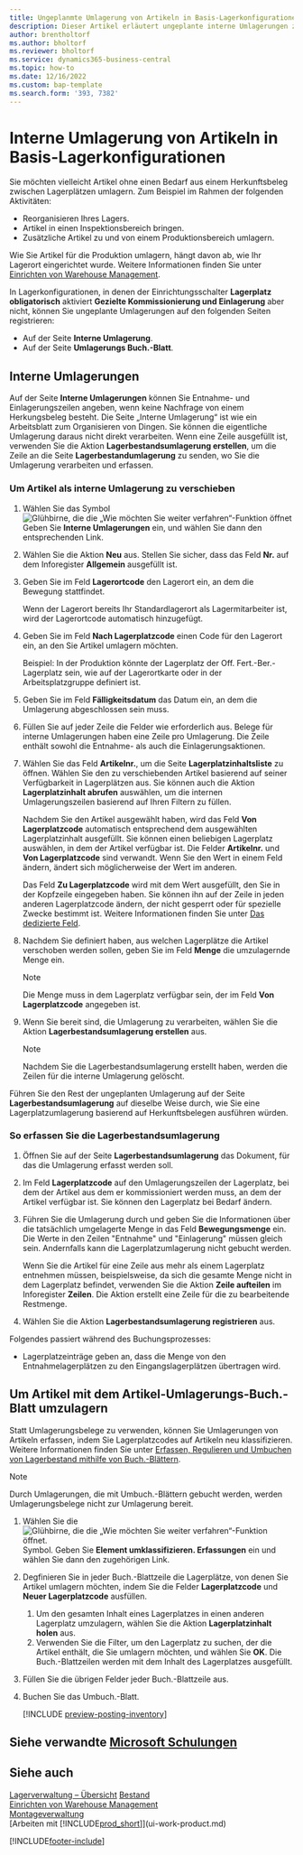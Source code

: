 ```yaml
---
title: Ungeplanmte Umlagerung von Artikeln in Basis-Lagerkonfigurationen
description: Dieser Artikel erläutert ungeplante interne Umlagerungen zwischen Lagerplätzen ohne Bedarf aus einem Herkunftsbeleg.
author: brentholtorf
ms.author: bholtorf
ms.reviewer: bholtorf
ms.service: dynamics365-business-central
ms.topic: how-to
ms.date: 12/16/2022
ms.custom: bap-template
ms.search.form: '393, 7382'
---
```

# <a name="move-items-internally-in-basic-warehouse-configurations" />Interne Umlagerung von Artikeln in Basis-Lagerkonfigurationen

Sie möchten vielleicht Artikel ohne einen Bedarf aus einem Herkunftsbeleg zwischen Lagerplätzen umlagern. Zum Beispiel im Rahmen der folgenden Aktivitäten:

* Reorganisieren Ihres Lagers.
* Artikel in einen Inspektionsbereich bringen.
* Zusätzliche Artikel zu und von einem Produktionsbereich umlagern. 

Wie Sie Artikel für die Produktion umlagern, hängt davon ab, wie Ihr Lagerort eingerichtet wurde. Weitere Informationen finden Sie unter [Einrichten von Warehouse Management](warehouse-setup-warehouse.md).

In Lagerkonfigurationen, in denen der Einrichtungsschalter **Lagerplatz obligatorisch** aktiviert **Gezielte Kommissionierung und Einlagerung** aber nicht, können Sie ungeplante Umlagerungen auf den folgenden Seiten registrieren:  

* Auf der Seite **Interne Umlagerung**.
* Auf der Seite **Umlagerungs Buch.-Blatt**.  

## <a name="internal-movements" />Interne Umlagerungen

Auf der Seite **Interne Umlagerungen** können Sie Entnahme- und Einlagerungszeilen angeben, wenn keine Nachfrage von einem Herkungsbeleg besteht. Die Seite „Interne Umlagerung“ ist wie ein Arbeitsblatt zum Organisieren von Dingen. Sie können die eigentliche Umlagerung daraus nicht direkt verarbeiten. Wenn eine Zeile ausgefüllt ist, verwenden Sie die Aktion **Lagerbestandsumlagerung erstellen**, um die Zeile an die Seite **Lagerbestandumlagerung** zu senden, wo Sie die Umlagerung verarbeiten und erfassen.

### <a name="to-move-items-as-an-internal-movement" />Um Artikel als interne Umlagerung zu verschieben

1. Wählen Sie das Symbol ![Glühbirne, die die „Wie möchten Sie weiter verfahren“-Funktion öffnet](media/ui-search/search_small.png "Wie möchten Sie weiter verfahren?") Geben Sie **Interne Umlagerungen** ein, und wählen Sie dann den entsprechenden Link.  
2. Wählen Sie die Aktion **Neu** aus. Stellen Sie sicher, dass das Feld **Nr.** auf dem Inforegister **Allgemein** ausgefüllt ist.
3. Geben Sie im Feld **Lagerortcode** den Lagerort ein, an dem die Bewegung stattfindet.  

    Wenn der Lagerort bereits Ihr Standardlagerort als Lagermitarbeiter ist, wird der Lagerortcode automatisch hinzugefügt.  
4. Geben Sie im Feld **Nach Lagerplatzcode** einen Code für den Lagerort ein, an den Sie Artikel umlagern möchten.

    Beispiel: In der Produktion könnte der Lagerplatz der Off. Fert.-Ber.-Lagerplatz sein, wie auf der Lagerortkarte oder in der Arbeitsplatzgruppe definiert ist.  
5. Geben Sie im Feld **Fälligkeitsdatum** das Datum ein, an dem die Umlagerung abgeschlossen sein muss.  
6. Füllen Sie auf jeder Zeile die Felder wie erforderlich aus. Belege für interne Umlagerungen haben eine Zeile pro Umlagerung. Die Zeile enthält sowohl die Entnahme- als auch die Einlagerungsaktionen.
7. Wählen Sie das Feld **Artikelnr.**, um die Seite **Lagerplatzinhaltsliste** zu öffnen. Wählen Sie den zu verschiebenden Artikel basierend auf seiner Verfügbarkeit in Lagerplätzen aus. Sie können auch die Aktion **Lagerplatzinhalt abrufen** auswählen, um die internen Umlagerungszeilen basierend auf Ihren Filtern zu füllen.  

    Nachdem Sie den Artikel ausgewählt haben, wird das Feld **Von Lagerplatzcode** automatisch entsprechend dem ausgewählten Lagerplatzinhalt ausgefüllt. Sie können einen beliebigen Lagerplatz auswählen, in dem der Artikel verfügbar ist. Die Felder **Artikelnr.** und **Von Lagerplatzcode** sind verwandt. Wenn Sie den Wert in einem Feld ändern, ändert sich möglicherweise der Wert im anderen.  

    Das Feld **Zu Lagerplatzcode** wird mit dem Wert ausgefüllt, den Sie in der Kopfzeile eingegeben haben. Sie können ihn auf der Zeile in jeden anderen Lagerplatzcode ändern, der nicht gesperrt oder für spezielle Zwecke bestimmt ist. Weitere Informationen finden Sie unter [Das dedizierte Feld](warehouse-how-to-create-individual-bins.md#the-dedicated-field).  

8. Nachdem Sie definiert haben, aus welchen Lagerplätze die Artikel verschoben werden sollen, geben Sie im Feld **Menge** die umzulagernde Menge ein.  

    > [!NOTE]  
    > Die Menge muss in dem Lagerplatz verfügbar sein, der im Feld **Von Lagerplatzcode** angegeben ist.  

9. Wenn Sie bereit sind, die Umlagerung zu verarbeiten, wählen Sie die Aktion **Lagerbestandsumlagerung erstellen** aus.  

    > [!NOTE]  
    >  Nachdem Sie die Lagerbestandsumlagerung erstellt haben, werden die Zeilen für die interne Umlagerung gelöscht.  

Führen Sie den Rest der ungeplanten Umlagerung auf der Seite **Lagerbestandsumlagerung** auf dieselbe Weise durch, wie Sie eine Lagerplatzumlagerung basierend auf Herkunftsbelegen ausführen würden.

### <a name="to-record-the-inventory-movement" />So erfassen Sie die Lagerbestandsumlagerung

1. Öffnen Sie auf der Seite **Lagerbestandsumlagerung** das Dokument, für das die Umlagerung erfasst werden soll.  
2. Im Feld **Lagerplatzcode** auf den Umlagerungszeilen der Lagerplatz, bei dem der Artikel aus dem er kommissioniert werden muss, an dem der Artikel verfügbar ist. Sie können den Lagerplatz bei Bedarf ändern.
3. Führen Sie die Umlagerung durch und geben Sie die Informationen über die tatsächlich umgelagerte Menge in das Feld **Bewegungsmenge** ein. Die Werte in den Zeilen "Entnahme" und "Einlagerung" müssen gleich sein. Andernfalls kann die Lagerplatzumlagerung nicht gebucht werden.

    Wenn Sie die Artikel für eine Zeile aus mehr als einem Lagerplatz entnehmen müssen, beispielsweise, da sich die gesamte Menge nicht in dem Lagerplatz befindet, verwenden Sie die Aktion **Zeile aufteilen** im Inforegister **Zeilen**. Die Aktion erstellt eine Zeile für die zu bearbeitende Restmenge.  
4. Wählen Sie die Aktion **Lagerbestandsumlagerung registrieren** aus.  

Folgendes passiert während des Buchungsprozesses:

* Lagerplatzeinträge geben an, dass die Menge von den Entnahmelagerplätzen zu den Eingangslagerplätzen übertragen wird.

## <a name="to-move-items-with-the-item-reclassification-journal" />Um Artikel mit dem Artikel-Umlagerungs-Buch.-Blatt umzulagern

Statt Umlagerungsbelege zu verwenden, können Sie Umlagerungen von Artikeln erfassen, indem Sie Lagerplatzcodes auf Artikeln neu klassifizieren. Weitere Informationen finden Sie unter [Erfassen, Regulieren und Umbuchen von Lagerbestand mithilfe von Buch.-Blättern](inventory-how-count-adjust-reclassify.md).

> [!NOTE]  
> Durch Umlagerungen, die mit Umbuch.-Blättern gebucht werden, werden Umlagerungsbelege nicht zur Umlagerung bereit.  

1. Wählen Sie die ![Glühbirne, die die „Wie möchten Sie weiter verfahren“-Funktion öffnet.](media/ui-search/search_small.png "Wie möchten Sie weiter verfahren?") Symbol. Geben Sie **Element umklassifizieren. Erfassungen** ein und wählen Sie dann den zugehörigen Link.  
2. Degfinieren Sie in jeder Buch.-Blattzeile die Lagerplätze, von denen Sie Artikel umlagern möchten, indem Sie die Felder **Lagerplatzcode** und **Neuer Lagerplatzcode** ausfüllen.  

    1. Um den gesamten Inhalt eines Lagerplatzes in einen anderen Lagerplatz umzulagern, wählen Sie die Aktion **Lagerplatzinhalt holen** aus.  
    2. Verwenden Sie die Filter, um den Lagerplatz zu suchen, der die Artikel enthält, die Sie umlagern möchten, und wählen Sie **OK**. Die Buch.-Blattzeilen werden mit dem Inhalt des Lagerplatzes ausgefüllt.  
3. Füllen Sie die übrigen Felder jeder Buch.-Blattzeile aus.
4. Buchen Sie das Umbuch.-Blatt.  

    [!INCLUDE [preview-posting-inventory](includes/preview-posting-inventory.md)]

## <a name="see-related-microsoft-trainingtrainingmodulesmanage-internal-warehouse-processes" />Siehe verwandte [Microsoft Schulungen](/training/modules/manage-internal-warehouse-processes/)

## <a name="see-also" />Siehe auch

[Lagerverwaltung – Übersicht](design-details-warehouse-management.md)
[Bestand](inventory-manage-inventory.md)  
[Einrichten von Warehouse Management](warehouse-setup-warehouse.md)  
[Montageverwaltung](assembly-assemble-items.md)  
[Arbeiten mit [!INCLUDE[prod_short](includes/prod_short.md)]](ui-work-product.md)


[!INCLUDE[footer-include](includes/footer-banner.md)]
